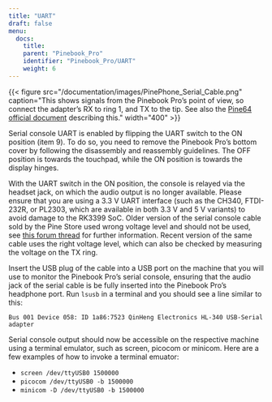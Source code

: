 ```yaml
---
title: "UART"
draft: false
menu:
  docs:
    title:
    parent: "Pinebook_Pro"
    identifier: "Pinebook_Pro/UART"
    weight: 6
---
```


{{< figure src="/documentation/images/PinePhone_Serial_Cable.png" caption="This shows signals from the Pinebook Pro’s point of view, so connect the adapter’s RX to ring 1, and TX to the tip. See also the [Pine64 official document](https://files.pine64.org/doc/pinebook/guide/Pinebook_Earphone_Serial_Console_Developer_Guide.pdf) describing this." width="400" >}}

Serial console UART is enabled by flipping the UART switch to the ON position (item 9). To do so, you need to remove the Pinebook Pro’s bottom cover by following the disassembly and reassembly guidelines. The OFF position is towards the touchpad, while the ON position is towards the display hinges.

With the UART switch in the ON position, the console is relayed via the headset jack, on which the audio output is no longer available. Please ensure that you are using a 3.3&nbsp;V UART interface (such as the CH340, FTDI-232R, or PL2303, which are available in both 3.3&nbsp;V and 5&nbsp;V variants) to avoid damage to the RK3399 SoC. Older version of the serial console cable sold by the Pine Store used wrong voltage level and should not be used, see [this forum thread](https://forum.pine64.org/showthread.php?tid=9367) for further information. Recent version of the same cable uses the right voltage level, which can also be checked by measuring the voltage on the TX ring.

Insert the USB plug of the cable into a USB port on the machine that you will use to monitor the Pinebook Pro’s serial console, ensuring that the audio jack of the serial cable is be fully inserted into the Pinebook Pro’s headphone port. Run <code>lsusb</code> in a terminal and you should see a line similar to this:

    Bus 001 Device 058: ID 1a86:7523 QinHeng Electronics HL-340 USB-Serial adapter

Serial console output should now be accessible on the respective machine using a terminal emulator, such as screen, picocom or minicom. Here are a few examples of how to invoke a terminal emuator:

* `screen /dev/ttyUSB0 1500000`
* `picocom /dev/ttyUSB0 -b 1500000`
* `minicom -D /dev/ttyUSB0 -b 1500000`
